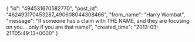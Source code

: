  {
   "id": "494531670582770",
   "post_id": "462493170453287_490608044308466",
   "from_name": "Harry Wombat",
   "message": "If someone has a claim with THE NAME, and they are focusing on you....only if you are that name!",
   "created_time": "2013-03-21T05:49:13+0000"
 }
